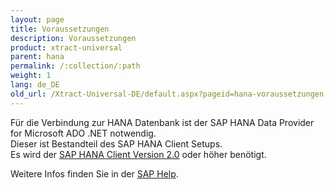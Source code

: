```yaml
---
layout: page
title: Voraussetzungen
description: Voraussetzungen
product: xtract-universal
parent: hana
permalink: /:collection/:path
weight: 1
lang: de_DE
old_url: /Xtract-Universal-DE/default.aspx?pageid=hana-voraussetzungen
---
```


Für die Verbindung zur HANA Datenbank ist der SAP HANA Data Provider for Microsoft ADO .NET notwendig.<br>
Dieser ist Bestandteil des SAP HANA Client Setups.<br>
Es wird der [SAP HANA Client Version 2.0]() oder höher benötigt. 

Weitere Infos finden Sie in der [SAP Help]().